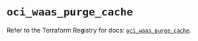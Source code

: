# `oci_waas_purge_cache`

Refer to the Terraform Registry for docs: [`oci_waas_purge_cache`](https://registry.terraform.io/providers/oracle/oci/7.19.0/docs/resources/waas_purge_cache).
